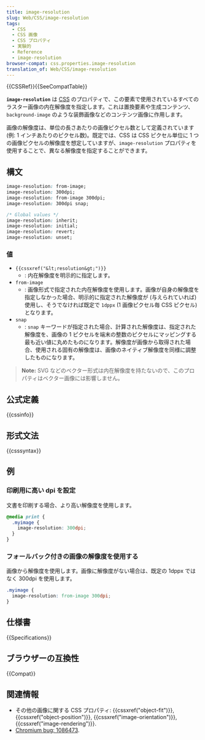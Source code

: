 ```yaml
---
title: image-resolution
slug: Web/CSS/image-resolution
tags:
  - CSS
  - CSS 画像
  - CSS プロパティ
  - 実験的
  - Reference
  - image-resolution
browser-compat: css.properties.image-resolution
translation_of: Web/CSS/image-resolution
---
```

{{CSSRef}}{{SeeCompatTable}}

**`image-resolution`** は [CSS](/ja/docs/Web/CSS) のプロパティで、この要素で使用されているすべてのラスター画像の内在解像度を指定します。これは置換要素や生成コンテンツ、`background-image` のような装飾画像などのコンテンツ画像に作用します。

画像の解像度は、単位の長さあたりの画像ピクセル数として定義されています (例: 1 インチあたりのピクセル数)。既定では、CSS は CSS ピクセル単位に 1 つの画像ピクセルの解像度を想定していますが、`image-resolution` プロパティを使用することで、異なる解像度を指定することができます。

## 構文

```css
image-resolution: from-image;
image-resolution: 300dpi;
image-resolution: from-image 300dpi;
image-resolution: 300dpi snap;

/* Global values */
image-resolution: inherit;
image-resolution: initial;
image-resolution: revert;
image-resolution: unset;
```

### 値

- `{{cssxref("&lt;resolution&gt;")}}`
  - : 内在解像度を明示的に指定します。
- `from-image`
  - : 画像形式で指定された内在解像度を使用します。画像が自身の解像度を指定しなかった場合、明示的に指定された解像度が (与えられていれば) 使用し、そうでなければ既定で `1dppx` (1 画像ピクセル毎 CSS ピクセル)となります。
- `snap`
  - : `snap` キーワードが指定された場合、計算された解像度は、指定された解像度を、画像の 1 ピクセルを端末の整数のピクセルにマッピングする最も近い値に丸めたものになります。解像度が画像から取得された場合、使用される固有の解像度は、画像のネイティブ解像度を同様に調整したものになります。

> **Note:** SVG などのベクター形式は内在解像度を持たないので、このプロパティはベクター画像には影響しません。

## 公式定義

{{cssinfo}}

## 形式文法

{{csssyntax}}

## 例

### 印刷用に高い dpi を設定

文書を印刷する場合、より高い解像度を使用します。

```css
@media print {
  .myimage {
    image-resolution: 300dpi;
  }
}
```

### フォールバック付きの画像の解像度を使用する

画像から解像度を使用します。画像に解像度がない場合は、既定の 1dppx ではなく 300dpi を使用します。

```css
.myimage {
  image-resolution: from-image 300dpi;
}
```

## 仕様書

{{Specifications}}

## ブラウザーの互換性

{{Compat}}

## 関連情報

- その他の画像に関する CSS プロパティ: {{cssxref("object-fit")}}, {{cssxref("object-position")}}, {{cssxref("image-orientation")}}, {{cssxref("image-rendering")}}.
- [Chromium bug: 1086473](https://bugs.chromium.org/p/chromium/issues/detail?id=1086473).
